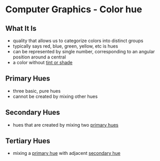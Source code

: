 # Computer Graphics - Color hue

## What It Is

- quality that allows us to categorize colors into distinct groups
- typically says red, blue, green, yellow, etc is hues
- can be represented by single number, corresponding to an angular position around a central
- a color without [tint or shade](color-glossary.md)

## Primary Hues

- three basic, pure hues
- cannot be created by mixing other hues

## Secondary Hues

- hues that are created by mixing two [primary hues](#primary-hues)

## Tertiary Hues

- mixing a [primary hue]() with adjacent [secondary hue]()

